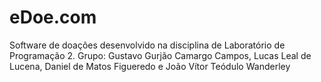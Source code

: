 # eDoe.com
Software de doações desenvolvido na disciplina de Laboratório de Programação 2. 
Grupo: Gustavo Gurjão Camargo Campos, Lucas Leal de Lucena, Daniel de Matos Figueredo e João Vítor Teódulo Wanderley
